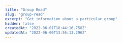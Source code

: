 ```yaml
---
title: "Group Read"
slug: "group-read"
excerpt: "Get information about a particular group"
hidden: false
createdAt: "2022-06-01T18:44:16.758Z"
updatedAt: "2022-06-06T13:56:13.296Z"
---
```


